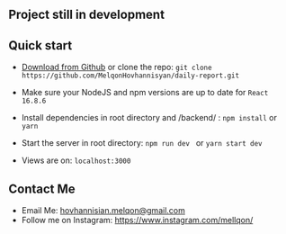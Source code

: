 ## Project still in development

## Quick start

- [Download from Github](https://github.com/MelqonHovhannisyan/daily-report/archive/master.zip) or clone the repo: `git clone https://github.com/MelqonHovhannisyan/daily-report.git`

- Make sure your NodeJS and npm versions are up to date for `React 16.8.6`

- Install dependencies in root directory and /backend/ : `npm install` or `yarn`

- Start the server in root directory: `npm run dev ` or `yarn start dev`

- Views are on: `localhost:3000`

## Contact Me

- Email Me: hovhannisian.melqon@gmail.com
- Follow me on Instagram: https://www.instagram.com/mellqon/

